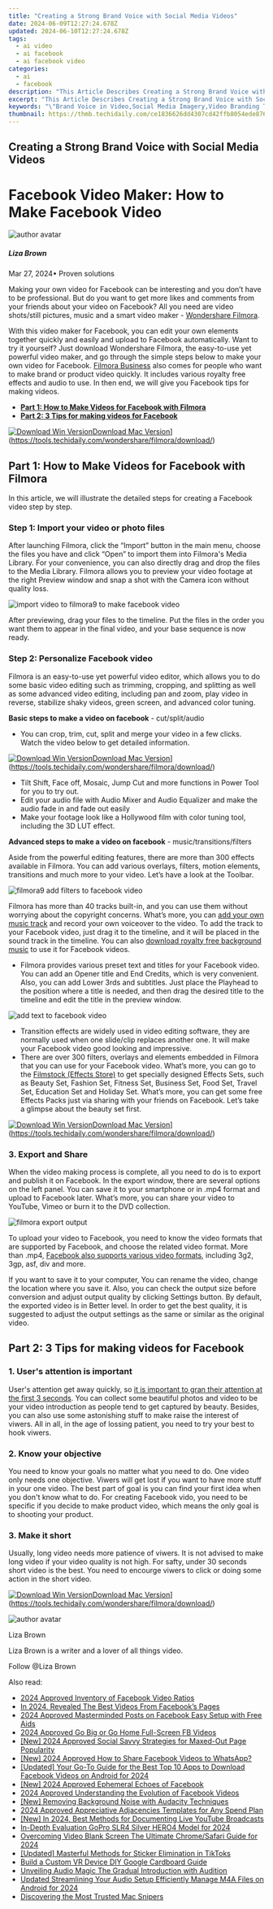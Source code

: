 ```yaml
---
title: "Creating a Strong Brand Voice with Social Media Videos"
date: 2024-06-09T12:27:24.678Z
updated: 2024-06-10T12:27:24.678Z
tags:
  - ai video
  - ai facebook
  - ai facebook video
categories:
  - ai
  - facebook
description: "This Article Describes Creating a Strong Brand Voice with Social Media Videos"
excerpt: "This Article Describes Creating a Strong Brand Voice with Social Media Videos"
keywords: "\"Brand Voice in Video,Social Media Imagery,Video Branding Tactics,Engaging Content Creation,Consistent Brand Messaging,Personalized Brand Storytelling,Video-Based Marketing Strategy\""
thumbnail: https://thmb.techidaily.com/ce1836626dd4307cd42ffb8054ede87619858d1bf1634f1f32732c80e0c8c7aa.jpg
---
```


## Creating a Strong Brand Voice with Social Media Videos

# Facebook Video Maker: How to Make Facebook Video

![author avatar](https://lh5.googleusercontent.com/-AIMmjowaFs4/AAAAAAAAAAI/AAAAAAAAABc/Y5UmwDaI7HU/s250-c-k/photo.jpg)

##### Liza Brown

 Mar 27, 2024• Proven solutions

Making your own video for Facebook can be interesting and you don’t have to be professional. But do you want to get more likes and comments from your friends about your video on Facebook? All you need are video shots/still pictures, music and a smart video maker - [Wondershare Filmora](https://tools.techidaily.com/wondershare/filmora/download/).

With this video maker for Facebook, you can edit your own elements together quickly and easily and upload to Facebook automatically. Want to try it yourself? Just download Wondershare Filmora, the easy-to-use yet powerful video maker, and go through the simple steps below to make your own video for Facebook. [Filmora Business](https://tools.techidaily.com/wondershare/filmora/download/) also comes for people who want to make brand or product video quickly. It includes various royalty free effects and audio to use. In then end, we will give you Facebook tips for making videos.

* [**Part 1: How to Make Videos for Facebook with Filmora**](#part1)
* [**Part 2: 3 Tips for making videos for Facebook**](#part2)

[![Download Win Version](https://images.wondershare.com/filmora/guide/download-btn-win.jpg)](https://tools.techidaily.com/wondershare/filmora/download/)[Download Mac Version](https://images.wondershare.com/filmora/guide/download-btn-mac.jpg)](https://tools.techidaily.com/wondershare/filmora/download/)

## Part 1: How to Make Videos for Facebook with Filmora

In this article, we will illustrate the detailed steps for creating a Facebook video step by step.

### Step 1: Import your video or photo files

After launching Filmora, click the “Import” button in the main menu, choose the files you have and click “Open” to import them into Filmora's Media Library. For your convenience, you can also directly drag and drop the files to the Media Library. Filmora allows you to preview your video footage at the right Preview window and snap a shot with the Camera icon without quality loss.

![import video to filmora9 to make facebook video](https://images.wondershare.com/filmora/article-images/filmora9-import-media.jpg)

After previewing, drag your files to the timeline. Put the files in the order you want them to appear in the final video, and your base sequence is now ready.

### Step 2: Personalize Facebook video

Filmora is an easy-to-use yet powerful video editor, which allows you to do some basic video editing such as trimming, cropping, and splitting as well as some advanced video editing, including pan and zoom, play video in reverse, stabilize shaky videos, green screen, and advanced color tuning.

**Basic steps to make a video on facebook**  \- cut/split/audio

* You can crop, trim, cut, split and merge your video in a few clicks. Watch the video below to get detailed information.

[![Download Win Version](https://images.wondershare.com/filmora/guide/download-btn-win.jpg)](https://tools.techidaily.com/wondershare/filmora/download/)[Download Mac Version](https://images.wondershare.com/filmora/guide/download-btn-mac.jpg)](https://tools.techidaily.com/wondershare/filmora/download/)

* Tilt Shift, Face off, Mosaic, Jump Cut and more functions in Power Tool for you to try out.
* Edit your audio file with Audio Mixer and Audio Equalizer and make the audio fade in and fade out easily
* Make your footage look like a Hollywood film with color tuning tool, including the 3D LUT effect.

**Advanced steps to make a video on facebook** \- music/transitions/filters

Aside from the powerful editing features, there are more than 300 effects available in Filmora. You can add various overlays, filters, motion elements, transitions and much more to your video. Let’s have a look at the Toolbar.

![filmora9 add filters to facebook video](https://images.wondershare.com/filmora/guide/filters-9-win.jpg)

Filmora has more than 40 tracks built-in, and you can use them without worrying about the copyright concerns. What’s more, you can [add your own music track](https://tools.techidaily.com/wondershare/filmora/download/) and record your own voiceover to the video. To add the track to your Facebook video, just drag it to the timeline, and it will be placed in the sound track in the timeline. You can also [download royalty free background music](https://tools.techidaily.com/wondershare/filmora/download/) to use it for Facebook videos.

* Filmora provides various preset text and titles for your Facebook video. You can add an Opener title and End Credits, which is very convenient. Also, you can add Lower 3rds and subtitles. Just place the Playhead to the position where a title is needed, and then drag the desired title to the timeline and edit the title in the preview window.

![add text to facebook video](https://images.wondershare.com/filmora/guide/add-title-effects.jpg)

* Transition effects are widely used in video editing software, they are normally used when one slide/clip replaces another one. It will make your Facebook video good looking and impressive.
* There are over 300 filters, overlays and elements embedded in Filmora that you can use for your Facebook video. What’s more, you can go to the [Filmstock (Effects Store)](https://tools.techidaily.com/wondershare/filmora/download/) to get specially designed Effects Sets, such as Beauty Set, Fashion Set, Fitness Set, Business Set, Food Set, Travel Set, Education Set and Holiday Set. What’s more, you can get some free Effects Packs just via sharing with your friends on Facebook. Let’s take a glimpse about the beauty set first.

[![Download Win Version](https://images.wondershare.com/filmora/guide/download-btn-win.jpg)](https://tools.techidaily.com/wondershare/filmora/download/)[Download Mac Version](https://images.wondershare.com/filmora/guide/download-btn-mac.jpg)](https://tools.techidaily.com/wondershare/filmora/download/)

### 3\. Export and Share

When the video making process is complete, all you need to do is to export and publish it on Facebook. In the export window, there are several options on the left panel. You can save it to your smartphone or in .mp4 format and upload to Facebook later. What’s more, you can share your video to YouTube, Vimeo or burn it to the DVD collection.

![filmora export output](https://images.wondershare.com/filmora/article-images/export-output.jpg)

To upload your video to Facebook, you need to know the video formats that are supported by Facebook, and choose the related video format. More than .mp4, [Facebook also supports various video formats](https://www.facebook.com/help/218673814818907?helpref=uf%5Fpermalink), including 3g2, 3gp, asf, div and more.

If you want to save it to your computer, You can rename the video, change the location where you save it. Also, you can check the output size before conversion and adjust output quality by clicking Settings button. By default, the exported video is in Better level. In order to get the best quality, it is suggested to adjust the output settings as the same or similar as the original video.

## Part 2: 3 Tips for making videos for Facebook

### 1\. User's attention is important

User's attention get away quickly, so [it is important to gran their attention at the first 3 seconds](https://www.huffpost.com/entry/as-attention-spans-get-shorter-content-gets-shorter%5Fb%5F5a57ae42e4b00a8c909f7f1e). You can collect some beautiful photos and video to be your video introduction as people tend to get captured by beauty. Besides, you can also use some astonishing stuff to make raise the interest of viwers. All in all, in the age of lossing patient, you need to try your best to hook viwers.

### 2\. Know your objective

You need to know your goals no matter what you need to do. One video only needs one objective. Viwers will get lost if you want to have more stuff in your one video. The best part of goal is you can find your first idea when you don't know what to do. For creating Facebook vido, you need to be specific if you decide to make product video, which means the only goal is to shooting your product.

### 3\. Make it short

Usually, long video needs more patience of viwers. It is not advised to make long video if your video quality is not high. For safty, under 30 seconds short video is the best. You need to encourge viwers to click or doing some action in the short video.

[![Download Win Version](https://images.wondershare.com/filmora/guide/download-btn-win.jpg)](https://tools.techidaily.com/wondershare/filmora/download/)[Download Mac Version](https://images.wondershare.com/filmora/guide/download-btn-mac.jpg)](https://tools.techidaily.com/wondershare/filmora/download/)

![author avatar](https://lh5.googleusercontent.com/-AIMmjowaFs4/AAAAAAAAAAI/AAAAAAAAABc/Y5UmwDaI7HU/s250-c-k/photo.jpg)

Liza Brown

Liza Brown is a writer and a lover of all things video.

Follow @Liza Brown

<span class="atpl-alsoreadstyle">Also read:</span>
<div><ul>
<li><a href="https://facebook-video-recording.techidaily.com/2024-approved-inventory-of-facebook-video-ratios/"><u>2024 Approved  Inventory of Facebook Video Ratios</u></a></li>
<li><a href="https://facebook-video-recording.techidaily.com/in-2024-revealed-the-best-videos-from-facebooks-pages/"><u>In 2024, Revealed  The Best Videos From Facebook’s Pages</u></a></li>
<li><a href="https://facebook-video-recording.techidaily.com/2024-approved-masterminded-posts-on-facebook-easy-setup-with-free-aids/"><u>2024 Approved  Masterminded Posts on Facebook  Easy Setup with Free Aids</u></a></li>
<li><a href="https://facebook-video-recording.techidaily.com/2024-approved-go-big-or-go-home-full-screen-fb-videos/"><u>2024 Approved  Go Big or Go Home  Full-Screen FB Videos</u></a></li>
<li><a href="https://facebook-video-recording.techidaily.com/new-2024-approved-social-savvy-strategies-for-maxed-out-page-popularity/"><u>[New] 2024 Approved  Social Savvy Strategies for Maxed-Out Page Popularity</u></a></li>
<li><a href="https://facebook-video-recording.techidaily.com/new-2024-approved-how-to-share-facebook-videos-to-whatsapp/"><u>[New] 2024 Approved  How to Share Facebook Videos to WhatsApp?</u></a></li>
<li><a href="https://facebook-video-recording.techidaily.com/updated-your-go-to-guide-for-the-best-top-10-apps-to-download-facebook-videos-on-android-for-2024/"><u>[Updated] Your Go-To Guide for the Best Top 10 Apps to Download Facebook Videos on Android for 2024</u></a></li>
<li><a href="https://facebook-video-recording.techidaily.com/new-2024-approved-ephemeral-echoes-of-facebook/"><u>[New] 2024 Approved  Ephemeral Echoes of Facebook</u></a></li>
<li><a href="https://facebook-video-recording.techidaily.com/2024-approved-understanding-the-evolution-of-facebook-videos/"><u>2024 Approved  Understanding the Evolution of Facebook Videos</u></a></li>
<li><a href="https://tiktok-videos.techidaily.com/new-removing-background-noise-with-audacity-techniques/"><u>[New] Removing Background Noise with Audacity Techniques</u></a></li>
<li><a href="https://extra-resources.techidaily.com/2024-approved-appreciative-adjacencies-templates-for-any-spend-plan/"><u>2024 Approved  Appreciative Adjacencies  Templates for Any Spend Plan</u></a></li>
<li><a href="https://digital-screen-recording.techidaily.com/new-in-2024-best-methods-for-documenting-live-youtube-broadcasts/"><u>[New] In 2024, Best Methods for Documenting Live YouTube Broadcasts</u></a></li>
<li><a href="https://some-knowledge.techidaily.com/in-depth-evaluation-gopro-slr4-silver-hero4-model-for-2024/"><u>In-Depth Evaluation  GoPro SLR4 Silver HERO4 Model for 2024</u></a></li>
<li><a href="https://extra-skills.techidaily.com/overcoming-video-blank-screen-the-ultimate-chromesafari-guide-for-2024/"><u>Overcoming Video Blank Screen  The Ultimate Chrome/Safari Guide for 2024</u></a></li>
<li><a href="https://extra-support.techidaily.com/updated-masterful-methods-for-sticker-elimination-in-tiktoks/"><u>[Updated] Masterful Methods for Sticker Elimination in TikToks</u></a></li>
<li><a href="https://extra-hints.techidaily.com/build-a-custom-vr-device-diy-google-cardboard-guide/"><u>Build a Custom VR Device  DIY Google Cardboard Guide</u></a></li>
<li><a href="https://extra-information.techidaily.com/unveiling-audio-magic-the-gradual-introduction-with-audition/"><u>Unveiling Audio Magic  The Gradual Introduction with Audition</u></a></li>
<li><a href="https://audio-editing.techidaily.com/updated-streamlining-your-audio-setup-efficiently-manage-m4a-files-on-android-for-2024/"><u>Updated Streamlining Your Audio Setup Efficiently Manage M4A Files on Android for 2024</u></a></li>
<li><a href="https://visual-screen-recording.techidaily.com/discovering-the-most-trusted-mac-snipers/"><u>Discovering the Most Trusted Mac Snipers</u></a></li>
</ul></div>

<ins class="adsbygoogle"
      style="display:block"
      data-ad-client="ca-pub-7571918770474297"
      data-ad-slot="8358498916"
      data-ad-format="auto"
      data-full-width-responsive="true"></ins>